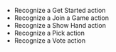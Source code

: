  - Recognize a Get Started action
 - Recognize a Join a Game action
 - Recognize a Show Hand action
 - Recognize a Pick action
 - Recognize a Vote action

